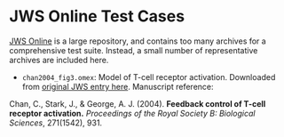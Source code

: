 # JWS Online Test Cases

[JWS Online](http://jjj.biochem.sun.ac.za/) is a large repository, and contains too many archives for a comprehensive test suite. Instead, a small number of representative archives are included here.

* `chan2004_fig3.omex`: Model of T-cell receptor activation. Downloaded from [original JWS entry here](https://jjj.bio.vu.nl/models/experiments/chan2004_fig3/). Manuscript reference:

Chan, C., Stark, J., & George, A. J. (2004). **Feedback control of T-cell receptor activation.** *Proceedings of the Royal Society B: Biological Sciences*, 271(1542), 931.
